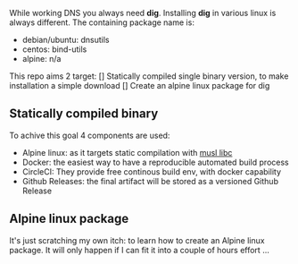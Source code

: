 While working DNS you always need **dig**. Installing **dig** in various linux 
is always different. The containing package name is:

- debian/ubuntu: dnsutils
- centos: bind-utils
- alpine: n/a

This repo aims 2 target:
[] Statically compiled single binary version, to make installation a simple download
[] Create an alpine linux package for dig

## Statically compiled binary

To achive this goal 4 components are used:

- Alpine linux: as it targets static compilation with [musl libc](http://www.musl-libc.org)
- Docker: the easiest way to have a reproducible automated build process
- CircleCI: They provide free continous build env, with docker capability
- Github Releases: the final artifact will be stored as a versioned Github Release

## Alpine linux package

It's just scratching my own itch: to learn how to create an Alpine linux package.
It will only happen if I can fit it into a couple of hours effort ...
